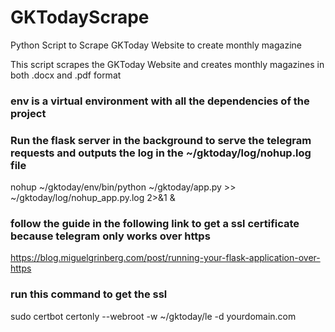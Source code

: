 # GKTodayScrape
Python Script to Scrape GKToday Website to create monthly magazine

This script scrapes the GKToday Website and creates monthly magazines in both .docx and .pdf format



### env is a virtual environment with all the dependencies of the project
### Run the flask server in the background to serve the telegram requests and outputs the log in the ~/gktoday/log/nohup.log file

nohup ~/gktoday/env/bin/python ~/gktoday/app.py >> ~/gktoday/log/nohup_app.py.log 2>&1 &

### follow the guide in the following link to get a ssl certificate because telegram only works over https
https://blog.miguelgrinberg.com/post/running-your-flask-application-over-https

### run this command to get the ssl 
sudo certbot certonly --webroot -w ~/gktoday/le -d yourdomain.com

